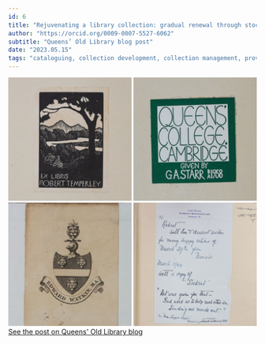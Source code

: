 ```yaml
---
id: 6
title: "Rejuvenating a library collection: gradual renewal through stock management and recataloguing"
author: "https://orcid.org/0009-0007-5527-6062"
subtitle: "Queens’ Old Library blog post"
date: "2023.05.15"
tags: "cataloguing, collection development, collection management, provenance, queens"
---
```

![image](/images/blog_06.jpg)\
[See the post on Queens' Old Library blog](https://queenslib.wordpress.com/2024/04/26/rejuvenating-a-library-collection-gradual-renewal-through-stock-management-and-recataloguing/)

